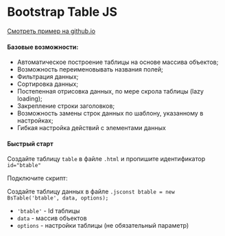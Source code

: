 <h1>Bootstrap Table JS</h1>
<a href="https://cjdmitri.github.io/BootstrapTableJS/">Смотреть пример на github.io</a>
<h4>Базовые возможности:</h4>
<ul>
    <li>Автоматическое построение таблицы на основе массива объектов;</li>
    <li>Возможность переименовывать названия полей;</li>
    <li>Фильтрация данных;</li>
    <li>Сортировка данных;</li>
    <li>Постепенная отрисовка данных, по мере скрола таблицы (lazy loading);</li>
    <li>Закрепление строки заголовков;</li>
    <li>Возможность замены строк данных по шаблону, указанному в настройках;</li>
    <li>Гибкая настройка действий с элементами данных</li>
</ul>
<h4>Быстрый старт</h4>
<p>Создайте таблицу <code>table</code> в файле <code>.html</code> и пропишите идентификатор <code>id="btable"</code></p>
<p>Подключите скрипт: <code><script src="js/bootstrapTable.js"></script></code></p>
<p>Создайте таблицу данных в файле <code>.js</code><code>const btable = new BsTable('btable', data, options);</code></p>
<ul>
<li><code>'btable'</code> - Id таблицы</li>
<li><code>data</code> - массив объектов</li>
<li><code>options</code> - настройки таблицы (не обязательный параметр)</li>
</ul>